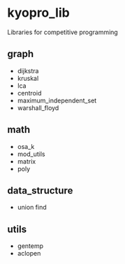 # kyopro_lib
Libraries for competitive programming

## graph
- dijkstra
- kruskal
- lca
- centroid
- maximum_independent_set
- warshall_floyd

## math
- osa_k
- mod_utils
- matrix
- poly

## data_structure
- union find

## utils
- gentemp
- aclopen